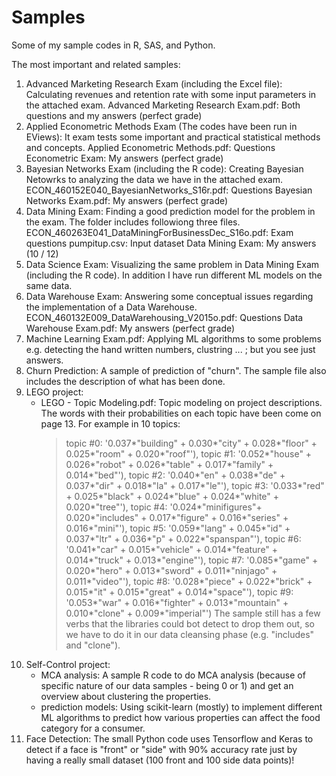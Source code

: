 # Samples
Some of my sample codes in R, SAS, and Python.

The most important and related samples:
1. Advanced Marketing Research Exam (including the Excel file): Calculating revenues and retention rate with some input parameters in the attached exam.
    Advanced Marketing Research Exam.pdf: Both questions and my answers (perfect grade)
2. Applied Econometric Methods Exam (The codes have been run in EViews): It exam tests some important and practical statistical methods and concepts.
    Applied Econometric Methods.pdf: Questions
    Econometric Exam: My answers (perfect grade)
3. Bayesian Networks Exam (including the R code): Creating Bayesian Netowrks to analyzing the data we have in the attached exam.
    ECON_460152E040_BayesianNetworks_S16r.pdf: Questions
    Bayesian Networks Exam.pdf: My answers (perfect grade)
4. Data Mining Exam: Finding a good prediction model for the problem in the exam. The folder includes followiong three files.
    ECON_460263E041_DataMiningForBusinessDec_S16o.pdf: Exam questions
    pumpitup.csv: Input dataset
    Data Mining Exam: My answers (10 / 12)
5. Data Science Exam: Visualizing the same problem in Data Mining Exam (including the R code). In addition I have run different ML models on the same data.
6. Data Warehouse Exam: Answering some conceptual issues regarding the implementation of a Data Warehouse.
    ECON_460132E009_DataWarehousing_V2015o.pdf: Questions
    Data Warehouse Exam.pdf: My answers (perfect grade)
7. Machine Learning Exam.pdf: Applying ML algorithms to some problems e.g. detecting the hand written numbers, clustring ... ; but you see just answers.
8. Churn Prediction: A sample of prediction of "churn". The sample file also includes the description of what has been done.
9. LEGO project:
    * LEGO - Topic Modeling.pdf: Topic modeling on project descriptions. The words with their probabilities on each topic have been come on page 13. For example in 10 topics:
        > topic #0: '0.037*"building" + 0.030*"city" + 0.028*"floor" + 0.025*"room" + 0.020*"roof"'), 
        > topic #1: '0.052*"house" + 0.026*"robot" + 0.026*"table" + 0.017*"family" + 0.014*"bed"'), 
        topic #2: '0.040*"en" + 0.038*"de" + 0.037*"dir" + 0.018*"la" + 0.017*"le"'), 
        topic #3: '0.033*"red" + 0.025*"black" + 0.024*"blue" + 0.024*"white" + 0.020*"tree"'), 
        topic #4: '0.024*"minifigures"+ 0.020*"includes" + 0.017*"figure" + 0.016*"series" + 0.016*"mini"'), 
        topic #5: '0.059*"lang" + 0.045*"id" + 0.037*"ltr" + 0.036*"p" + 0.022*"spanspan"'), 
        topic #6: '0.041*"car" + 0.015*"vehicle" + 0.014*"feature" + 0.014*"truck" + 0.013*"engine"'), 
        topic #7: '0.085*"game" + 0.020*"hero" + 0.013*"sword" + 0.011*"ninjago" + 0.011*"video"'), 
        topic #8: '0.028*"piece" + 0.022*"brick" + 0.015*"it" + 0.015*"great" + 0.014*"space"'), 
        topic #9: '0.053*"war" + 0.016*"fighter" + 0.013*"mountain" + 0.010*"clone" + 0.009*"imperial"')
    The sample still has a few verbs that the libraries could bot detect to drop them out, so we have to do it in our data cleansing phase (e.g. "includes" and "clone").
10. Self-Control project:
    * MCA analysis: A sample R code to do MCA analysis (because of specific nature of our data samples - being 0 or 1) and get an overview about clustering the properties.
    * prediction models: Using scikit-learn (mostly) to implement different ML algorithms to predict how various properties can affect the food category for a consumer.
11. Face Detection: The small Python code uses Tensorflow and Keras to detect if a face is "front" or "side" with 90% accuracy rate just by having a really small dataset (100 front and 100 side data points)!
